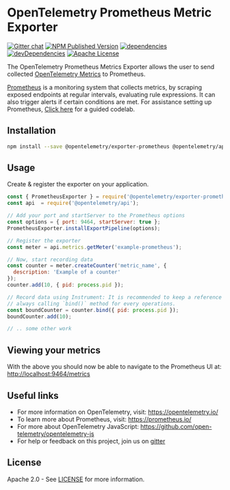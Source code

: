 # OpenTelemetry Prometheus Metric Exporter

[![Gitter chat][gitter-image]][gitter-url]
[![NPM Published Version][npm-img]][npm-url]
[![dependencies][dependencies-image]][dependencies-url]
[![devDependencies][devDependencies-image]][devDependencies-url]
[![Apache License][license-image]][license-image]

The OpenTelemetry Prometheus Metrics Exporter allows the user to send collected [OpenTelemetry Metrics](https://github.com/open-telemetry/opentelemetry-js/tree/master/packages/opentelemetry-metrics) to Prometheus.

[Prometheus](https://prometheus.io/) is a monitoring system that collects metrics, by scraping exposed endpoints at regular intervals, evaluating rule expressions. It can also trigger alerts if certain conditions are met. For assistance setting up Prometheus, [Click here](https://opencensus.io/codelabs/prometheus/#0) for a guided codelab.

## Installation

```bash
npm install --save @opentelemetry/exporter-prometheus @opentelemetry/api
```

## Usage

Create & register the exporter on your application.

```js
const { PrometheusExporter } = require('@opentelemetry/exporter-prometheus');
const api  = require('@opentelemetry/api');

// Add your port and startServer to the Prometheus options
const options = { port: 9464, startServer: true };
PrometheusExporter.installExportPipeline(options);

// Register the exporter
const meter = api.metrics.getMeter('example-prometheus');

// Now, start recording data
const counter = meter.createCounter('metric_name', {
  description: 'Example of a counter'
});
counter.add(10, { pid: process.pid });

// Record data using Instrument: It is recommended to keep a reference to the Bound Instrument instead of
// always calling `bind()` method for every operations.
const boundCounter = counter.bind({ pid: process.pid });
boundCounter.add(10);

// .. some other work
```

## Viewing your metrics

With the above you should now be able to navigate to the Prometheus UI at: <http://localhost:9464/metrics>

## Useful links

- For more information on OpenTelemetry, visit: <https://opentelemetry.io/>
- To learn more about Prometheus, visit: <https://prometheus.io/>
- For more about OpenTelemetry JavaScript: <https://github.com/open-telemetry/opentelemetry-js>
- For help or feedback on this project, join us on [gitter][gitter-url]

## License

Apache 2.0 - See [LICENSE][license-url] for more information.

[gitter-image]: https://badges.gitter.im/open-telemetry/opentelemetry-js.svg
[gitter-url]: https://gitter.im/open-telemetry/opentelemetry-node?utm_source=badge&utm_medium=badge&utm_campaign=pr-badge&utm_content=badge
[license-url]: https://github.com/open-telemetry/opentelemetry-js/blob/master/LICENSE
[license-image]: https://img.shields.io/badge/license-Apache_2.0-green.svg?style=flat
[dependencies-image]: https://david-dm.org/open-telemetry/opentelemetry-js/status.svg?path=packages/opentelemetry-exporter-prometheus
[dependencies-url]: https://david-dm.org/open-telemetry/opentelemetry-js?path=packages%2Fopentelemetry-exporter-prometheus
[devDependencies-image]: https://david-dm.org/open-telemetry/opentelemetry-js/dev-status.svg?path=packages/opentelemetry-exporter-prometheus
[devDependencies-url]: https://david-dm.org/open-telemetry/opentelemetry-js?path=packages%2Fopentelemetry-exporter-prometheus&type=dev
[npm-url]: https://www.npmjs.com/package/@opentelemetry/exporter-prometheus
[npm-img]: https://badge.fury.io/js/%40opentelemetry%2Fexporter-prometheus.svg
